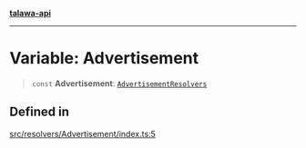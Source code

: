 [**talawa-api**](../../../README.md)

***

# Variable: Advertisement

> `const` **Advertisement**: [`AdvertisementResolvers`](../../../types/generatedGraphQLTypes/type-aliases/AdvertisementResolvers.md)

## Defined in

[src/resolvers/Advertisement/index.ts:5](https://github.com/Suyash878/talawa-api/blob/f376d03c37e9acd046e7cc983947432c95f74442/src/resolvers/Advertisement/index.ts#L5)
